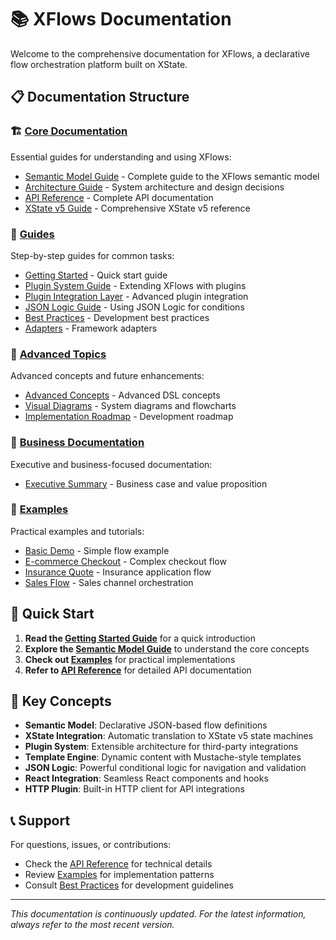 # 📚 XFlows Documentation

Welcome to the comprehensive documentation for XFlows, a declarative flow orchestration platform built on XState.

## 📋 Documentation Structure

### 🏗️ [Core Documentation](./core/)
Essential guides for understanding and using XFlows:
- [Semantic Model Guide](./core/semantic-model-guide.md) - Complete guide to the XFlows semantic model
- [Architecture Guide](./core/architecture-guide.md) - System architecture and design decisions
- [API Reference](./core/api-reference.md) - Complete API documentation
- [XState v5 Guide](./core/xstate-v5-complete-guide.md) - Comprehensive XState v5 reference

### 📖 [Guides](./guides/)
Step-by-step guides for common tasks:
- [Getting Started](./guides/getting-started.md) - Quick start guide
- [Plugin System Guide](./guides/plugin-system-guide.md) - Extending XFlows with plugins
- [Plugin Integration Layer](./guides/plugin-integration-layer.md) - Advanced plugin integration
- [JSON Logic Guide](./guides/json-logic-guide.md) - Using JSON Logic for conditions
- [Best Practices](./guides/best-practices.md) - Development best practices
- [Adapters](./guides/adapters.md) - Framework adapters

### 🚀 [Advanced Topics](./advanced/)
Advanced concepts and future enhancements:
- [Advanced Concepts](./advanced/advanced-concepts.md) - Advanced DSL concepts
- [Visual Diagrams](./advanced/diagrams.md) - System diagrams and flowcharts
- [Implementation Roadmap](./advanced/roadmap.md) - Development roadmap

### 💼 [Business Documentation](./business/)
Executive and business-focused documentation:
- [Executive Summary](./business/EXECUTIVE-SUMMARY.md) - Business case and value proposition

### 📝 [Examples](./examples/)
Practical examples and tutorials:
- [Basic Demo](./examples/basic-demo.md) - Simple flow example
- [E-commerce Checkout](./examples/ecommerce-checkout.md) - Complex checkout flow
- [Insurance Quote](./examples/insurance-quote.md) - Insurance application flow
- [Sales Flow](./examples/sales-flow.md) - Sales channel orchestration

## 🚀 Quick Start

1. **Read the [Getting Started Guide](./guides/getting-started.md)** for a quick introduction
2. **Explore the [Semantic Model Guide](./core/semantic-model-guide.md)** to understand the core concepts
3. **Check out [Examples](./examples/)** for practical implementations
4. **Refer to [API Reference](./core/api-reference.md)** for detailed API documentation

## 🎯 Key Concepts

- **Semantic Model**: Declarative JSON-based flow definitions
- **XState Integration**: Automatic translation to XState v5 state machines
- **Plugin System**: Extensible architecture for third-party integrations
- **Template Engine**: Dynamic content with Mustache-style templates
- **JSON Logic**: Powerful conditional logic for navigation and validation
- **React Integration**: Seamless React components and hooks
- **HTTP Plugin**: Built-in HTTP client for API integrations

## 📞 Support

For questions, issues, or contributions:
- Check the [API Reference](./core/api-reference.md) for technical details
- Review [Examples](./examples/) for implementation patterns
- Consult [Best Practices](./guides/best-practices.md) for development guidelines

---

*This documentation is continuously updated. For the latest information, always refer to the most recent version.*